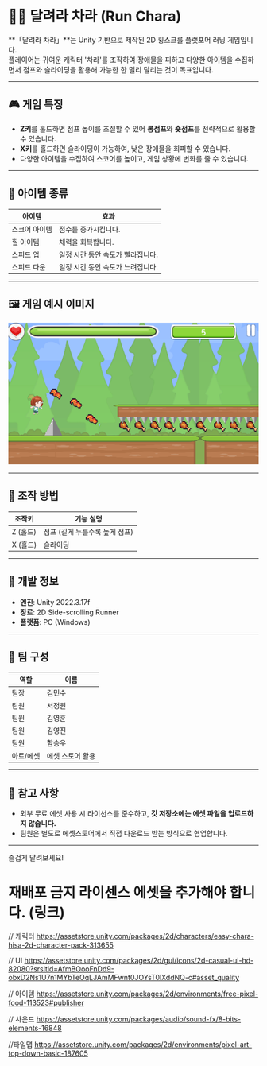 # 🏃‍♀️ 달려라 차라 (Run Chara)

**「달려라 차라」**는 Unity 기반으로 제작된 2D 횡스크롤 플랫포머 러닝 게임입니다.  
플레이어는 귀여운 캐릭터 '차라'를 조작하여 장애물을 피하고 다양한 아이템을 수집하면서 점프와 슬라이딩을 활용해 가능한 한 멀리 달리는 것이 목표입니다.

---

## 🎮 게임 특징

- **Z키**를 홀드하면 점프 높이를 조절할 수 있어 **롱점프**와 **숏점프**를 전략적으로 활용할 수 있습니다.
- **X키**를 홀드하면 슬라이딩이 가능하여, 낮은 장애물을 회피할 수 있습니다.
- 다양한 아이템을 수집하여 스코어를 높이고, 게임 상황에 변화를 줄 수 있습니다.

---

## 🧩 아이템 종류

| 아이템       | 효과                           |
|--------------|--------------------------------|
| 스코어 아이템 | 점수를 증가시킵니다.            |
| 힐 아이템     | 체력을 회복합니다.              |
| 스피드 업     | 일정 시간 동안 속도가 빨라집니다. |
| 스피드 다운   | 일정 시간 동안 속도가 느려집니다. |

---

## 🖼️ 게임 예시 이미지

![게임 화면 예시](./Assets/Sprites/PlayScreenShot.png)

---

## 🔧 조작 방법

| 조작키 | 기능 설명           |
|--------|--------------------|
| Z (홀드) | 점프 (길게 누를수록 높게 점프) |
| X (홀드) | 슬라이딩           |

---

## 📌 개발 정보

- **엔진**: Unity 2022.3.17f
- **장르**: 2D Side-scrolling Runner
- **플랫폼**: PC (Windows)

---

## 👥 팀 구성

| 역할 | 이름 |
|------|------|
| 팀장 | 김민수 |
| 팀원 | 서정원 |
| 팀원 | 김영훈 |
| 팀원 | 김영진 |
| 팀원 | 함승우 |
| 아트/에셋 | 에셋 스토어 활용 |

---

## 💬 참고 사항

- 외부 무료 에셋 사용 시 라이선스를 준수하고, **깃 저장소에는 에셋 파일을 업로드하지 않습니다.**
- 팀원은 별도로 에셋스토어에서 직접 다운로드 받는 방식으로 협업합니다.

---

즐겁게 달려보세요!

# 재배포 금지 라이센스 에셋을 추가해야 합니다. (링크)
// 캐릭터
https://assetstore.unity.com/packages/2d/characters/easy-chara-hisa-2d-character-pack-313655

// UI
https://assetstore.unity.com/packages/2d/gui/icons/2d-casual-ui-hd-82080?srsltid=AfmBOooFnDd9-obxD2Ns1U7n1MYbTeOqLJAmMFwnt0JOYsT0lXddNQ-c#asset_quality 

// 아이템
https://assetstore.unity.com/packages/2d/environments/free-pixel-food-113523#publisher 

// 사운드
https://assetstore.unity.com/packages/audio/sound-fx/8-bits-elements-16848

//타일맵
https://assetstore.unity.com/packages/2d/environments/pixel-art-top-down-basic-187605

